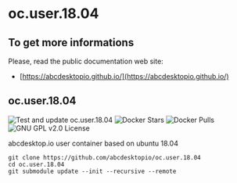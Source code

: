 # oc.user.18.04

## To get more informations

Please, read the public documentation web site:
* [https://abcdesktopio.github.io/](https://abcdesktopio.github.io/)

## oc.user.18.04

![Test and update oc.user.18.04](https://github.com/abcdesktopio/oc.user.18.04/workflows/Test%20and%20update%20oc.user.18.04/badge.svg)
![Docker Stars](https://img.shields.io/docker/stars/abcdesktopio/oc.user.18.04.svg) 
![Docker Pulls](https://img.shields.io/docker/pulls/abcdesktopio/oc.user.18.04.svg)
![GNU GPL v2.0 License](https://img.shields.io/github/license/abcdesktopio/oc.user.18.04.svg)

abcdesktop.io user container based on ubuntu 18.04

```
git clone https://github.com/abcdesktopio/oc.user.18.04
cd oc.user.18.04
git submodule update --init --recursive --remote
```
